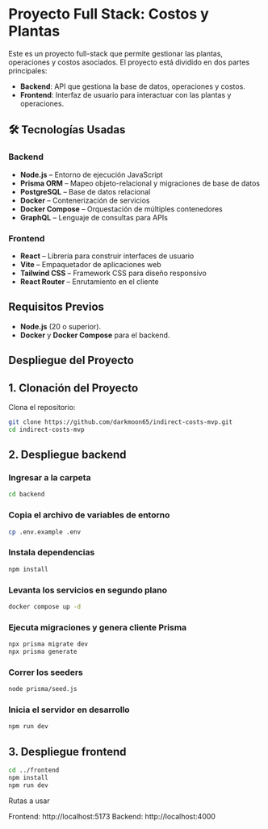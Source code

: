 # Proyecto Full Stack: Costos y Plantas

Este es un proyecto full-stack que permite gestionar las plantas, operaciones y costos asociados. El proyecto está dividido en dos partes principales:

- **Backend**: API que gestiona la base de datos, operaciones y costos.
- **Frontend**: Interfaz de usuario para interactuar con las plantas y operaciones.

## 🛠️ Tecnologías Usadas

### Backend

- **Node.js** – Entorno de ejecución JavaScript
- **Prisma ORM** – Mapeo objeto-relacional y migraciones de base de datos
- **PostgreSQL** – Base de datos relacional
- **Docker** – Contenerización de servicios
- **Docker Compose** – Orquestación de múltiples contenedores
- **GraphQL** – Lenguaje de consultas para APIs

### Frontend

- **React** – Librería para construir interfaces de usuario
- **Vite** – Empaquetador de aplicaciones web
- **Tailwind CSS** – Framework CSS para diseño responsivo
- **React Router** – Enrutamiento en el cliente

## Requisitos Previos

- **Node.js** (20 o superior).
- **Docker** y **Docker Compose** para el backend.

## Despliegue del Proyecto

## 1. Clonación del Proyecto

Clona el repositorio:

```bash
git clone https://github.com/darkmoon65/indirect-costs-mvp.git
cd indirect-costs-mvp
```

## 2. Despliegue backend

### Ingresar a la carpeta

```bash
cd backend
```

### Copia el archivo de variables de entorno

```bash
cp .env.example .env
```

### Instala dependencias

```bash
npm install
```

### Levanta los servicios en segundo plano

```bash
docker compose up -d
```

### Ejecuta migraciones y genera cliente Prisma

```bash
npx prisma migrate dev
npx prisma generate
```

### Correr los seeders

```bash
node prisma/seed.js
```

### Inicia el servidor en desarrollo

```bash
npm run dev
```

## 3. Despliegue frontend

```bash
cd ../frontend
npm install
npm run dev
```

Rutas a usar

Frontend: http://localhost:5173
Backend: http://localhost:4000
